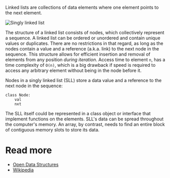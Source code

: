 Linked lists are collections of data elements where one element points to the next element.

![Singly linked list](https://upload.wikimedia.org/wikipedia/commons/6/6d/Singly-linked-list.svg)

The structure of a linked list consists of nodes, which collectively represent a sequence. A linked list can be ordered or unordered and contain unique values or duplicates. There are no restrictions in that regard, as long as the nodes contain a value and a reference (a.k.a. link) to the next node in the sequence. This structure allows for efficient insertion and removal of elements from any position *during iteration*. Access time to element `n`, has a time complexity of `O(n)`, which is a big drawback if speed is required to access any arbitrary element without being in the node before it.

Nodes in a singly linked list (SLL) store a data value and a reference to the next node in the sequence:

```text
class Node:
    val
    nxt
```

The SLL itself could be represented in a class object or interface that implement functions on the elements. SLL's data can be spread throughout the computer's memory. An array, by contrast, needs to find an entire block of contiguous memory slots to store its data.

# Read more

* [Open Data Structures](https://opendatastructures.org/ods-java/3_1_SLList_Singly_Linked_Li.html)
* [Wikipedia](https://en.wikipedia.org/wiki/Linked_list)

